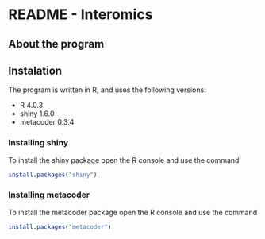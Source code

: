 # README - Interomics

## About the program



## Instalation

The program is written in R, and uses the following versions:

- R 4.0.3
- shiny 1.6.0
- metacoder 0.3.4

### Installing shiny

To install the shiny package open the R console and use the command

```r
install.packages("shiny")
```

### Installing metacoder

To install the metacoder package open the R console and use the command

```r
install.packages("metacoder")
```


